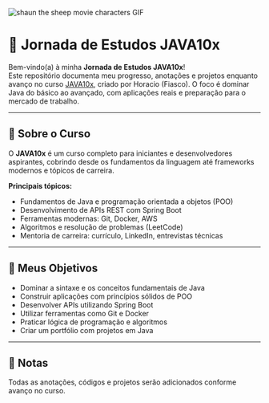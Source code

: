 ![shaun the sheep movie characters GIF](https://media1.giphy.com/media/v1.Y2lkPTc5MGI3NjExMXQ3MHFuZWQ1cnY0cGg4ZTZzemJvbWppaXRkaHg2YjAzOHBnN2N5ZyZlcD12MV9pbnRlcm5hbF9naWZfYnlfaWQmY3Q9Zw/mwkiyifwa7I6x8Qe9y/giphy.gif)


# 🚀 Jornada de Estudos JAVA10x

Bem-vindo(a) à minha **Jornada de Estudos JAVA10x**!  
Este repositório documenta meu progresso, anotações e projetos enquanto avanço no curso [JAVA10x](https://java10x.dev), criado por Horacio (Fiasco). O foco é dominar Java do básico ao avançado, com aplicações reais e preparação para o mercado de trabalho.

---

## 🧠 Sobre o Curso

O **JAVA10x** é um curso completo para iniciantes e desenvolvedores aspirantes, cobrindo desde os fundamentos da linguagem até frameworks modernos e tópicos de carreira.

**Principais tópicos:**
- Fundamentos de Java e programação orientada a objetos (POO)
- Desenvolvimento de APIs REST com Spring Boot
- Ferramentas modernas: Git, Docker, AWS
- Algoritmos e resolução de problemas (LeetCode)
- Mentoria de carreira: currículo, LinkedIn, entrevistas técnicas

---

## 🎯 Meus Objetivos

- Dominar a sintaxe e os conceitos fundamentais de Java
- Construir aplicações com princípios sólidos de POO
- Desenvolver APIs utilizando Spring Boot
- Utilizar ferramentas como Git e Docker
- Praticar lógica de programação e algoritmos
- Criar um portfólio com projetos em Java

---


## 📝 Notas

Todas as anotações, códigos e projetos serão adicionados conforme avanço no curso.